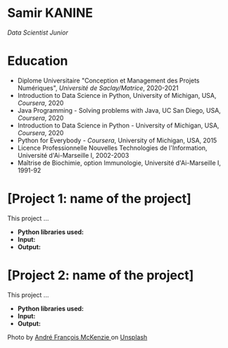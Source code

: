 # Samir KANINE
*Data Scientist Junior*

# Education
* Diplome Universitaire "Conception et Management des Projets Numériques", *Université de Saclay/Matrice*, 2020-2021
* Introduction to Data Science in Python, University of Michigan, USA, *Coursera*, 2020
* Java Programming - Solving problems with Java, UC San Diego, USA, *Coursera*, 2020
* Introduction to Data Science in Python - University of Michigan, USA, *Coursera*, 2020
* Python for Everybody - *Coursera*, University of Michigan, USA, 2015
* Licence Professionnelle Nouvelles Technologies de l'Information, Université d'Ai-Marseille I, 2002-2003
* Maîtrise de Biochimie, option Immunologie, Université d'Ai-Marseille I, 1991-92

# [Project 1: name of the project]

This project ...
* **Python libraries used:** 
* **Input:** 
* **Output:** 

# [Project 2: name of the project]

This project ...
* **Python libraries used:** 
* **Input:** 
* **Output:** 

Photo by 
 <a href="https://unsplash.com/@silverhousehd?utm_source=unsplash&utm_medium=referral&utm_content=creditCopyText">
   André François McKenzie
 </a> on 
 <a href="https://unsplash.com/s/photos/cryptocurrency?utm_source=unsplash&utm_medium=referral&utm_content=creditCopyText">
   Unsplash
 </a>
